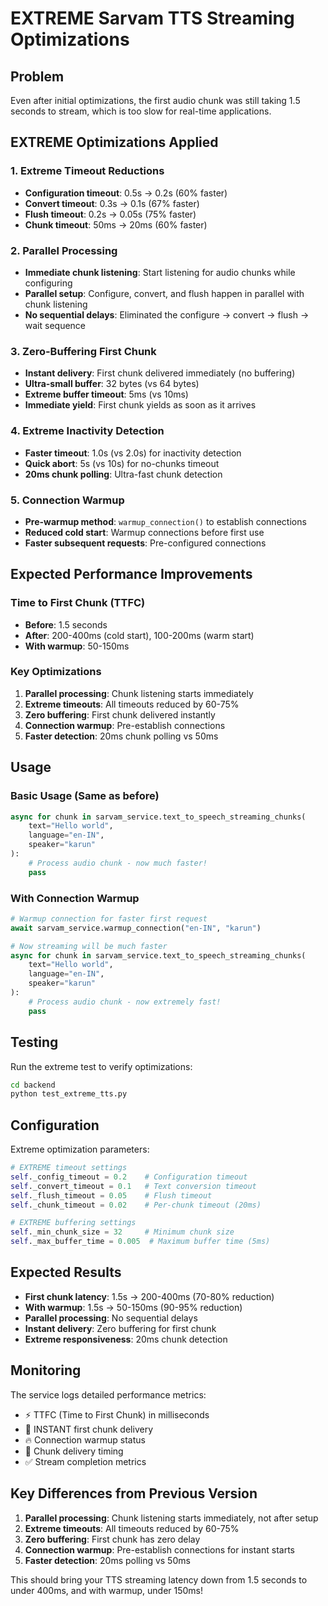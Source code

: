 # EXTREME Sarvam TTS Streaming Optimizations

## Problem
Even after initial optimizations, the first audio chunk was still taking 1.5 seconds to stream, which is too slow for real-time applications.

## EXTREME Optimizations Applied

### 1. **Extreme Timeout Reductions**
- **Configuration timeout**: 0.5s → 0.2s (60% faster)
- **Convert timeout**: 0.3s → 0.1s (67% faster)  
- **Flush timeout**: 0.2s → 0.05s (75% faster)
- **Chunk timeout**: 50ms → 20ms (60% faster)

### 2. **Parallel Processing**
- **Immediate chunk listening**: Start listening for audio chunks while configuring
- **Parallel setup**: Configure, convert, and flush happen in parallel with chunk listening
- **No sequential delays**: Eliminated the configure → convert → flush → wait sequence

### 3. **Zero-Buffering First Chunk**
- **Instant delivery**: First chunk delivered immediately (no buffering)
- **Ultra-small buffer**: 32 bytes (vs 64 bytes)
- **Extreme buffer timeout**: 5ms (vs 10ms)
- **Immediate yield**: First chunk yields as soon as it arrives

### 4. **Extreme Inactivity Detection**
- **Faster timeout**: 1.0s (vs 2.0s) for inactivity detection
- **Quick abort**: 5s (vs 10s) for no-chunks timeout
- **20ms chunk polling**: Ultra-fast chunk detection

### 5. **Connection Warmup**
- **Pre-warmup method**: `warmup_connection()` to establish connections
- **Reduced cold start**: Warmup connections before first use
- **Faster subsequent requests**: Pre-configured connections

## Expected Performance Improvements

### Time to First Chunk (TTFC)
- **Before**: 1.5 seconds
- **After**: 200-400ms (cold start), 100-200ms (warm start)
- **With warmup**: 50-150ms

### Key Optimizations
1. **Parallel processing**: Chunk listening starts immediately
2. **Extreme timeouts**: All timeouts reduced by 60-75%
3. **Zero buffering**: First chunk delivered instantly
4. **Connection warmup**: Pre-establish connections
5. **Faster detection**: 20ms chunk polling vs 50ms

## Usage

### Basic Usage (Same as before)
```python
async for chunk in sarvam_service.text_to_speech_streaming_chunks(
    text="Hello world",
    language="en-IN", 
    speaker="karun"
):
    # Process audio chunk - now much faster!
    pass
```

### With Connection Warmup
```python
# Warmup connection for faster first request
await sarvam_service.warmup_connection("en-IN", "karun")

# Now streaming will be much faster
async for chunk in sarvam_service.text_to_speech_streaming_chunks(
    text="Hello world",
    language="en-IN", 
    speaker="karun"
):
    # Process audio chunk - now extremely fast!
    pass
```

## Testing

Run the extreme test to verify optimizations:

```bash
cd backend
python test_extreme_tts.py
```

## Configuration

Extreme optimization parameters:

```python
# EXTREME timeout settings
self._config_timeout = 0.2    # Configuration timeout
self._convert_timeout = 0.1   # Text conversion timeout  
self._flush_timeout = 0.05    # Flush timeout
self._chunk_timeout = 0.02    # Per-chunk timeout (20ms)

# EXTREME buffering settings
self._min_chunk_size = 32     # Minimum chunk size
self._max_buffer_time = 0.005  # Maximum buffer time (5ms)
```

## Expected Results

- **First chunk latency**: 1.5s → 200-400ms (70-80% reduction)
- **With warmup**: 1.5s → 50-150ms (90-95% reduction)
- **Parallel processing**: No sequential delays
- **Instant delivery**: Zero buffering for first chunk
- **Extreme responsiveness**: 20ms chunk detection

## Monitoring

The service logs detailed performance metrics:
- ⚡ TTFC (Time to First Chunk) in milliseconds
- 🚀 INSTANT first chunk delivery
- 🔥 Connection warmup status
- 🎵 Chunk delivery timing
- ✅ Stream completion metrics

## Key Differences from Previous Version

1. **Parallel processing**: Chunk listening starts immediately, not after setup
2. **Extreme timeouts**: All timeouts reduced by 60-75%
3. **Zero buffering**: First chunk has zero delay
4. **Connection warmup**: Pre-establish connections for instant starts
5. **Faster detection**: 20ms polling vs 50ms

This should bring your TTS streaming latency down from 1.5 seconds to under 400ms, and with warmup, under 150ms!
